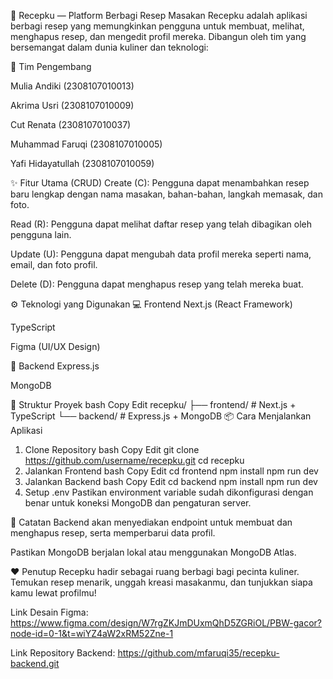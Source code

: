🍳 Recepku — Platform Berbagi Resep Masakan
Recepku adalah aplikasi berbagi resep yang memungkinkan pengguna untuk membuat, melihat, menghapus resep, dan mengedit profil mereka. Dibangun oleh tim yang bersemangat dalam dunia kuliner dan teknologi:

👥 Tim Pengembang

Mulia Andiki (2308107010013)

Akrima Usri (2308107010009)

Cut Renata (2308107010037)

Muhammad Faruqi (2308107010005)

Yafi Hidayatullah (2308107010059)

✨ Fitur Utama (CRUD)
Create (C): Pengguna dapat menambahkan resep baru lengkap dengan nama masakan, bahan-bahan, langkah memasak, dan foto.

Read (R): Pengguna dapat melihat daftar resep yang telah dibagikan oleh pengguna lain.

Update (U): Pengguna dapat mengubah data profil mereka seperti nama, email, dan foto profil.

Delete (D): Pengguna dapat menghapus resep yang telah mereka buat.

⚙️ Teknologi yang Digunakan
💻 Frontend
Next.js (React Framework)

TypeScript

Figma (UI/UX Design)

🔧 Backend
Express.js

MongoDB

📂 Struktur Proyek
bash
Copy
Edit
recepku/
├── frontend/ # Next.js + TypeScript
└── backend/ # Express.js + MongoDB
📦 Cara Menjalankan Aplikasi

1. Clone Repository
   bash
   Copy
   Edit
   git clone https://github.com/username/recepku.git
   cd recepku
2. Jalankan Frontend
   bash
   Copy
   Edit
   cd frontend
   npm install
   npm run dev
3. Jalankan Backend
   bash
   Copy
   Edit
   cd backend
   npm install
   npm run dev
4. Setup .env
   Pastikan environment variable sudah dikonfigurasi dengan benar untuk koneksi MongoDB dan pengaturan server.

📝 Catatan
Backend akan menyediakan endpoint untuk membuat dan menghapus resep, serta memperbarui data profil.

Pastikan MongoDB berjalan lokal atau menggunakan MongoDB Atlas.

❤️ Penutup
Recepku hadir sebagai ruang berbagi bagi pecinta kuliner. Temukan resep menarik, unggah kreasi masakanmu, dan tunjukkan siapa kamu lewat profilmu!

Link Desain Figma: https://www.figma.com/design/W7rgZKJmDUxmQhD5ZGRiOL/PBW-gacor?node-id=0-1&t=wiYZ4aW2xRM52Zne-1

Link Repository Backend: https://github.com/mfaruqi35/recepku-backend.git

